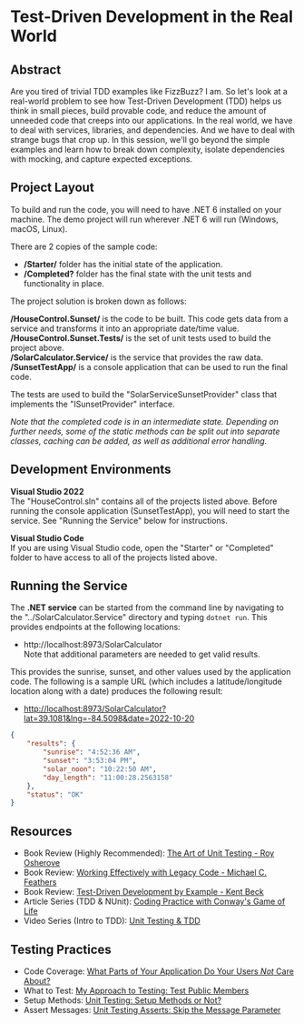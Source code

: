 # Test-Driven Development in the Real World

## Abstract  
Are you tired of trivial TDD examples like FizzBuzz? I am. So let's look at a real-world problem to see how Test-Driven Development (TDD) helps us think in small pieces, build provable code, and reduce the amount of unneeded code that creeps into our applications. In the real world, we have to deal with services, libraries, and dependencies. And we have to deal with strange bugs that crop up. In this session, we'll go beyond the simple examples and learn how to break down complexity, isolate dependencies with mocking, and capture expected exceptions.  

## Project Layout
To build and run the code, you will need to have .NET 6 installed on your machine. The demo project will run wherever .NET 6 will run (Windows, macOS, Linux).

There are 2 copies of the sample code:  
* **/Starter/** folder has the initial state of the application.  
* **/Completed?** folder has the final state with the unit tests and functionality in place.

The project solution is broken down as follows:  

**/HouseControl.Sunset/** is the code to be built. This code gets data from a service and transforms it into an appropriate date/time value.  
**/HouseControl.Sunset.Tests/** is the set of unit tests used to build the project above.  
**/SolarCalculator.Service/** is the service that provides the raw data.
**/SunsetTestApp/** is a console application that can be used to run the final code.

The tests are used to build the "SolarServiceSunsetProvider" class that implements the "ISunsetProvider" interface.

*Note that the completed code is in an intermediate state. Depending on further needs, some of the static methods can be split out into separate classes, caching can be added, as well as additional error handling.*

## Development Environments
**Visual Studio 2022**  
The "HouseControl.sln" contains all of the projects listed above. Before running the console application (SunsetTestApp), you will need to start the service. See "Running the Service" below for instructions.

**Visual Studio Code**  
If you are using Visual Studio code, open the "Starter" or "Completed" folder to have access to all of the projects listed above.

## Running the Service
The **.NET service** can be started from the command line by navigating to the "../SolarCalculator.Service" directory and typing `dotnet run`. This provides endpoints at the following locations:

* http://localhost:8973/SolarCalculator  
Note that additional parameters are needed to get valid results.
  
This provides the sunrise, sunset, and other values used by the application code. The following is a sample URL (which includes a latitude/longitude location along with a date) produces the following result:

* [http://localhost:8973/SolarCalculator?lat=39.1081&lng=-84.5098&date=2022-10-20](http://localhost:8973/SolarCalculator?lat=39.1081&lng=-84.5098&date=2022-10-20
)  

```json
{
    "results": {
        "sunrise": "4:52:36 AM",
        "sunset": "3:53:04 PM",
        "solar_noon": "10:22:50 AM",
        "day_length": "11:00:28.2563158"
    },
    "status": "OK"
}
```

## Resources
* Book Review (Highly Recommended): [The Art of Unit Testing - Roy Osherove](http://jeremybytes.blogspot.com/2015/06/book-review-art-of-unit-testing-with.html)  
* Book Review: [Working Effectively with Legacy Code - Michael C. Feathers](http://jeremybytes.blogspot.com/2013/02/book-review-working-effectively-with.html)  
* Book Review: [Test-Driven Development by Example - Kent Beck](http://jeremybytes.blogspot.com/2013/03/book-review-test-driven-development-by.html)  
* Article Series (TDD & NUnit): [Coding Practice with Conway's Game of Life](http://www.jeremybytes.com/Downloads.aspx#ConwayTDD)  
* Video Series (Intro to TDD): [Unit Testing & TDD](https://www.youtube.com/watch?v=l4xhTq4qmC0&list=PLdbkZkVDyKZXqPu-xDFkzuP66QijGeewz)  

## Testing Practices  
* Code Coverage: [What Parts of Your Application Do Your Users *Not* Care About?](http://jeremybytes.blogspot.com/2015/02/unit-test-coverage-what-parts-of-your.html)  
* What to Test: [My Approach to Testing: Test Public Members](http://jeremybytes.blogspot.com/2015/04/my-approach-to-testing-test-public.html)  
* Setup Methods: [Unit Testing: Setup Methods or Not?](http://jeremybytes.blogspot.com/2015/06/unit-testing-setup-methods-or-not.html)  
* Assert Messages: [Unit Testing Asserts: Skip the Message Parameter](http://jeremybytes.blogspot.com/2015/07/unit-testing-asserts-skip-message.html)  